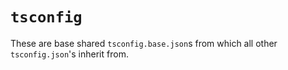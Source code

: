 # `tsconfig`

These are base shared `tsconfig.base.json`s from which all other `tsconfig.json`'s inherit from.
